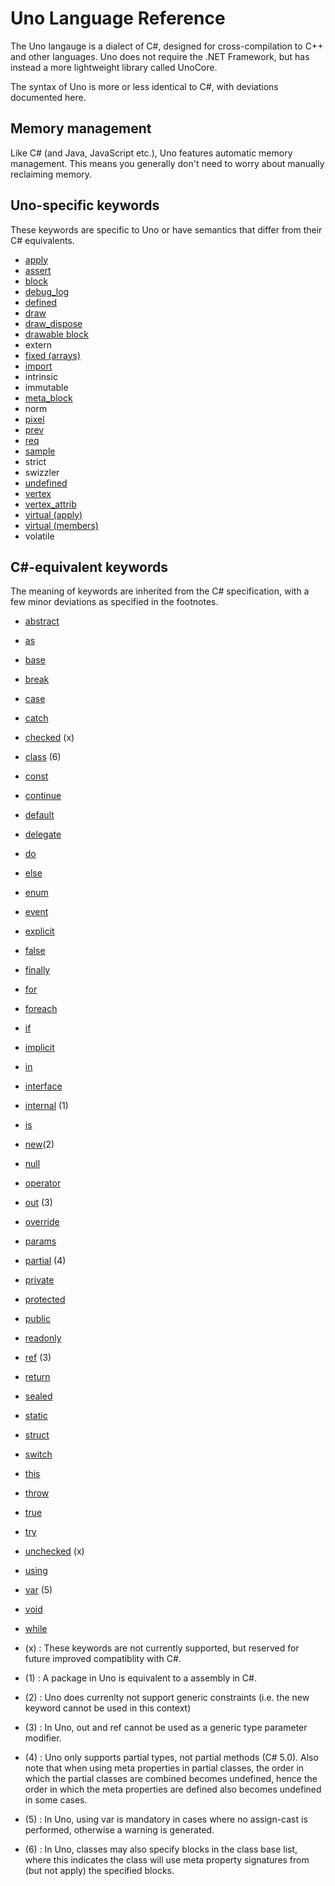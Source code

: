 # Uno Language Reference

The Uno langauge is a dialect of C#, designed for cross-compilation to C++ and other languages. Uno does not require the .NET Framework, but has instead a more lightweight library called UnoCore.

The syntax of Uno is more or less identical to C#, with deviations documented here.

## Memory management

Like C# (and Java, JavaScript etc.), Uno features automatic memory management. This means you generally don't need to worry about manually reclaiming memory.

## Uno-specific keywords

These keywords are specific to Uno or have semantics that differ from their C# equivalents.

* [apply](uno-lang-apply.md)
* [assert](uno-lang-assert.md)
* [block](uno-lang-block.md)
* [debug_log](uno-lang-debug-log.md)
* [defined](uno-lang-defined.md)
* [draw](uno-lang-draw.md)
* [draw_dispose](uno-lang-draw-dispose.md)
* [drawable block](uno-lang-drawable-block.md)
* extern
* [fixed (arrays)](uno-lang-fixed-arrays.md)
* [import](uno-lang-import.md)
* intrinsic
* immutable
* [meta_block](uno-lang-meta-block.md)
* norm
* [pixel](uno-lang-pixel.md)
* [prev](uno-lang-prev.md)
* [req](uno-lang-req.md)
* [sample](uno-lang-sample.md)
* strict
* swizzler
* [undefined](uno-lang-undefined.md)
* [vertex](uno-lang-vertex.md)
* [vertex_attrib](uno-lang-vertex-attrib.md)
* [virtual (apply)](uno-lang-virtual-apply.md)
* [virtual (members)](https://msdn.microsoft.com/en-us/library/9fkccyh4.aspx)
* volatile

## C#-equivalent keywords

The meaning of keywords are inherited from the C# specification, with a few minor deviations as specified in the footnotes.

* [abstract](http://msdn.microsoft.com/en-us/library/sf985hc5.aspx)
* [as](http://msdn.microsoft.com/en-us/library/cscsdfbt.aspx)
* [base](http://msdn.microsoft.com/en-us/library/hfw7t1ce.aspx)
* [break](http://msdn.microsoft.com/en-us/library/adbctzc4.aspx)
* [case](http://msdn.microsoft.com/en-us/library/06tc147t.aspx)
* [catch](http://msdn.microsoft.com/en-us/library/0yd65esw.aspx)
* [checked](http://msdn.microsoft.com/en-us/library/74b4xzyw.aspx) (x)
* [class](http://msdn.microsoft.com/en-us/library/0b0thckt.aspx) (6)
* [const](http://msdn.microsoft.com/en-us/library/e6w8fe1b.aspx)
* [continue](http://msdn.microsoft.com/en-us/library/923ahwt1.aspx)
* [default](http://msdn.microsoft.com/en-us/library/25tdedf5.aspx)
* [delegate](http://msdn.microsoft.com/en-us/library/ms173171.aspx)
* [do](http://msdn.microsoft.com/en-us/library/370s1zax.aspx)
* [else](http://msdn.microsoft.com/en-us/library/5011f09h.aspx)
* [enum](http://msdn.microsoft.com/en-us/library/sbbt4032.aspx)
* [event](http://msdn.microsoft.com/en-us/library/8627sbea.aspx)
* [explicit](http://msdn.microsoft.com/en-us/library/xhbhezf4.aspx)
* [false](http://msdn.microsoft.com/en-us/library/67bxt5ee.aspx)
* [finally](http://msdn.microsoft.com/en-us/library/zwc8s4fz.aspx)
* [for](http://msdn.microsoft.com/en-us/library/ch45axte.aspx)
* [foreach](http://msdn.microsoft.com/en-us/library/ttw7t8t6.aspx)
* [if](http://msdn.microsoft.com/en-us/library/5011f09h.aspx)
* [implicit](http://msdn.microsoft.com/en-us/library/z5z9kes2.aspx)
* [in](http://msdn.microsoft.com/en-us/library/ttw7t8t6.aspx)
* [interface](http://msdn.microsoft.com/en-us/library/87d83y5b.aspx)
* [internal](http://msdn.microsoft.com/en-us/library/7c5ka91b.aspx) (1)
* [is](http://msdn.microsoft.com/en-us/library/scekt9xw.aspx)
* [new](http://msdn.microsoft.com/en-us/library/51y09td4.aspx)(2)
* [null](http://msdn.microsoft.com/en-us/library/edakx9da.aspx)
* [operator](http://msdn.microsoft.com/en-us/library/s53ehcz3.aspx)
* [out](http://msdn.microsoft.com/en-us/library/ee332485.aspx) (3)
* [override](http://msdn.microsoft.com/en-us/library/ebca9ah3.aspx)
* [params](http://msdn.microsoft.com/en-us/library/w5zay9db.aspx)
* [partial](http://msdn.microsoft.com/en-us/library/wbx7zzdd.aspx) (4)
* [private](http://msdn.microsoft.com/en-us/library/st6sy9xe.aspx)
* [protected](http://msdn.microsoft.com/en-us/library/bcd5672a.aspx)
* [public](http://msdn.microsoft.com/en-us/library/yzh058ae.aspx)
* [readonly](http://msdn.microsoft.com/en-us/library/acdd6hb7.aspx)
* [ref](http://msdn.microsoft.com/en-us/library/14akc2c7.aspx) (3)
* [return](http://msdn.microsoft.com/en-us/library/1h3swy84.aspx)
* [sealed](http://msdn.microsoft.com/en-us/library/88c54tsw.aspx)
* [static](http://msdn.microsoft.com/en-us/library/98f28cdx.aspx)
* [struct](http://msdn.microsoft.com/en-us/library/ah19swz4.aspx)
* [switch](http://msdn.microsoft.com/en-us/library/06tc147t.aspx)
* [this](http://msdn.microsoft.com/en-us/library/dk1507sz.aspx)
* [throw](http://msdn.microsoft.com/en-us/library/1ah5wsex.aspx)
* [true](http://msdn.microsoft.com/en-us/library/eahhcxk2.aspx)
* [try](http://msdn.microsoft.com/en-us/library/0yd65esw.aspx)
* [unchecked](http://msdn.microsoft.com/en-us/library/a569z7k8.aspx) (x)
* [using](http://msdn.microsoft.com/en-us/library/sf0df423.aspx)
* [var](http://msdn.microsoft.com/en-us/library/bb383973.aspx) (5)
* [void](http://msdn.microsoft.com/en-us/library/yah0tteb.aspx)
* [while](http://msdn.microsoft.com/en-us/library/2aeyhxcd.aspx)

* (x) : These keywords are not currently supported, but reserved for future improved compatiblity with C#.
* (1) : A package in Uno is equivalent to a assembly in C#.
* (2) : Uno does currenlty not support generic constraints (i.e. the new keyword cannot be used in this context)
* (3) : In Uno, out and ref cannot be used as a generic type parameter modifier.
* (4) : Uno only supports partial types, not partial methods (C# 5.0). Also note that when using meta properties in partial classes, the order in which the partial classes are combined becomes undefined, hence the order in which the meta properties are defined also becomes undefined in some cases.
* (5) : In Uno, using var is mandatory in cases where no assign-cast is performed, otherwise a warning is generated.
* (6) : In Uno, classes may also specify blocks in the class base list, where this indicates the class will use meta property signatures from (but not apply) the specified blocks.
